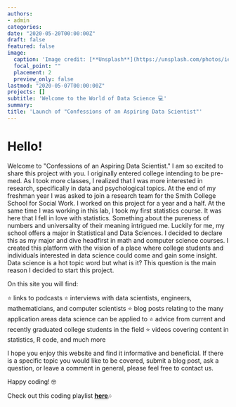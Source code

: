 ```yaml
---
authors:
- admin
categories:
date: "2020-05-20T00:00:00Z"
draft: false  
featured: false 
image:
  caption: 'Image credit: [**Unsplash**](https://unsplash.com/photos/ieic5Tq8YMk)'
  focal_point: ""
  placement: 2
  preview_only: false 
lastmod: "2020-05-07T00:00:00Z"
projects: []
subtitle: 'Welcome to the World of Data Science 💻'
summary:  
title: 'Launch of "Confessions of an Aspiring Data Scientist"'
---
```


# **Hello!**

Welcome to "Confessions of an Aspiring Data Scientist." I am so excited to share this project with you. I originally entered college intending to be pre-med. As I took more classes, I realized that I was more interested in research, specifically in data and psychological topics. At the end of my freshman year I was asked to join a research team for the Smith College School for Social Work. I worked on this project for a year and a half. At the same time I was working in this lab, I took my first statistics course. It was here that I fell in love with statistics. Something about the pureness of numbers and universality of their meaning intrigued me. Luckily for me, my school offers a major in Statistical and Data Sciences. I decided to declare this as my major and dive headfirst in math and computer science courses. I created this platform with the vision of a place where college students and individuals interested in data science could come and gain some insight. Data science is a hot topic word but what is it? This question is the main reason I decided to start this project. 

On this site you will find:

⭐ links to podcasts
⭐ interviews with data scientists, engineers, mathematicians, and computer scientists
⭐ blog posts relating to the many application areas data science can be applied to
⭐ advice from current and recently graduated college students in the field
⭐ videos covering content in statistics, R code, and much more

I hope you enjoy this website and find it informative and beneficial. If there is a specific topic you would like to be covered, submit a blog post, ask a question, or leave a comment in general, please feel free to contact us.

Happy coding! 🤓


Check out this coding playlist [**here**](https://open.spotify.com/playlist/7AYUKJwDYLbKO4LYWcnscF?si=2Mihnuj9S32t2nVTLADobg)🎶

